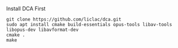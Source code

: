 Install DCA First

    git clone https://github.com/liclac/dca.git
    sudo apt install cmake build-essentials opus-tools libav-tools libopus-dev libavformat-dev
    cmake .
    make